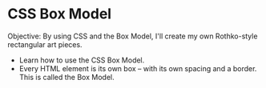 # CSS Box Model

Objective: By using CSS and the Box Model, I'll create my own Rothko-style rectangular art pieces.

- Learn how to use the CSS Box Model. 
- Every HTML element is its own box – with its own spacing and a border. This is called the Box Model.
